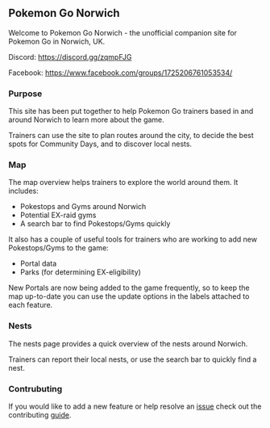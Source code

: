 ## Pokemon Go Norwich
Welcome to Pokemon Go Norwich - the unofficial companion site for Pokemon Go in Norwich, UK.

Discord: https://discord.gg/zqmpFJG

Facebook: https://www.facebook.com/groups/1725206761053534/


### Purpose
This site has been put together to help Pokemon Go trainers based in and around Norwich to learn more about the game.

Trainers can use the site to plan routes around the city, to decide the best spots for Community Days, and to discover local nests.


### Map
The map overview helps trainers to explore the world around them. It includes:

 - Pokestops and Gyms around Norwich
 - Potential EX-raid gyms
 - A search bar to find Pokestops/Gyms quickly

It also has a couple of useful tools for trainers who are working to add new Pokestops/Gyms to the game:

 - Portal data
 - Parks (for determining EX-eligibility)

New Portals are now being added to the game frequently, so to keep the map up-to-date you can use the update options in the labels attached to each feature.


### Nests
The nests page provides a quick overview of the nests around Norwich.

Trainers can report their local nests, or use the search bar to quickly find a nest.


### Contrubuting
If you would like to add a new feature or help resolve an [issue](https://github.com/norwichpogo/norwichpogo.github.io/issues) check out the contributing [guide](CONTRIBUTING.md).
